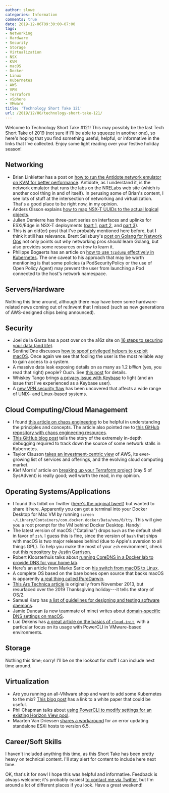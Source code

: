 ```yaml
---
author: slowe
categories: Information
comments: true
date: 2019-12-06T09:30:00-07:00
tags:
- Networking
- Hardware
- Security
- Storage
- Virtualization
- NSX
- KVM
- macOS
- Docker
- Linux
- Kubernetes
- AWS
- VPN
- Terraform
- vSphere
- VMware
title: 'Technology Short Take 121'
url: /2019/12/06/technology-short-take-121/
---
```


Welcome to Technology Short Take #121! This may possibly be the last Tech Short Take of 2019 (not sure if I'll be able to squeeze in another one), so here's hoping that you find something useful, helpful, or informative in the links that I've collected. Enjoy some light reading over your festive holiday season!<!--more-->

## Networking

* Brian Linkletter has a post on [how to run the Antidote network emulator on KVM for better performance][link-4]. Antidote, as I understand it, is the network emulator that runs the labs on the NRELabs web site (which is another cool thing in and of itself). In perusing some of Brian's content, I see lots of stuff at the intersection of networking and virtualization. That's a good place to be right now, in my opinion.
* Anders Olsson explains [how to map NSX-T UUIDs to the actual logical objects][link-6].
* Julien Demierre has three-part series on interfaces and uplinks for ESXi/Edge in NSX-T deployments ([part 1][link-18], [part 2][link-19], and [part 3][link-20]).
* This is an old(er) post that I've probably mentioned here before, but I think it still has relevance. Brent Salisbury's [post on Golang for Network Ops][link-24] not only points out _why_ networking pros should learn Golang, but also provides some resources on _how_ to learn it.
* Philippe Bogaerts has an article on [how to use `tcpdump` effectively in Kubernetes][link-29]. The one caveat to his approach that may be worth mentioning is that some policies (a PodSecurityPolicy or the use of Open Policy Agent) may prevent the user from launching a Pod connected to the host's network namespace.

## Servers/Hardware

Nothing this time around, although there may have been some hardware-related news coming out of re:Invent that I missed (such as new generations of AWS-designed chips being announced).

## Security

* Joel de la Garza has a post over on the a16z site on [16 steps to securing your data (and life)][link-2].
* SentinelOne discusses [how to spoof privileged helpers to exploit macOS][link-11]. Once again we see that fooling the user is the most reliable way to gain access to a system.
* A massive data leak exposing details on as many as 1.2 _billion_ (yes, you read that right) people? Ouch. See [this post][link-16] for details.
* Whiskey Tango brings [a privacy issue with Keybase][link-21] to light (and an issue that I've experienced as a Keybase user).
* A [new VPN security flaw][link-26] has been uncovered that affects a wide range of UNIX- and Linux-based systems.

## Cloud Computing/Cloud Management

* I found [this article on chaos engineering][link-8] to be helpful in understanding the principles and concepts. The article also pointed me to [this GitHub repository with chaos engineering resources][link-10].
* [This GitHub blog post][link-13] tells the story of the extremely in-depth debugging required to track down the source of some network stalls in Kubernetes.
* Taylor Clauson [takes an investment-centric view][link-17] of AWS, its ever-growing list of services and offerings, and the evolving cloud computing market.
* Kief Morris' article on [breaking up your Terraform project][link-27] (day 5 of SysAdvent) is really good; well worth the read, in my opinion.

## Operating Systems/Applications

* I found this tidbit on Twitter ([here's the original tweet][link-1]) but wanted to share it here. Apparently you can get a terminal into your Docker Desktop for Mac VM by running `screen ~/Library/Containers/com.docker.docker/Data/vms/0/tty`. This will give you a root prompt for the VM behind Docker Desktop. Handy!
* The latest version of macOS ("Catalina") drops `bash` as the default shell in favor of `zsh`. I guess this is fine, since the version of `bash` that ships with macOS is two major releases behind (due to Apple's aversion to all things GPL). To help you make the most of your `zsh` environment, check out [this repository by Justin Garrison][link-3].
* Robert Kloosterhuis talks about [running CoreDNS in a Docker lab to provide DNS for your home lab][link-7].
* Here's an article from Marko Saric on [his switch from macOS to Linux][link-9].
* A complete OS based on the bare bones open source that backs macOS is apparently [a real thing called PureDarwin][link-12].
* [This Ars Technica article][link-14] is originally from November 2013, but resurfaced over the 2019 Thanksgiving holiday---it tells the story of OS/2.
* Samuel Karp has [a list of guidelines for designing and testing software daemons][link-15].
* Jamie Duncan (a new teammate of mine) writes about [domain-specific DNS settings on macOS][link-22].
* Luc Dekens has [a great article on the basics of `cloud-init`][link-28], with a particular focus on its usage with PowerCLI in VMware-based environments.

## Storage

Nothing this time; sorry! I'll be on the lookout for stuff I can include next time around.

## Virtualization

* Are you running an all-VMware shop and want to add some Kubernetes to the mix? [This blog post][link-5] has a link to a white paper that could be useful.
* Phil Chapman talks about [using PowerCLI to modify settings for an existing Horizon View pool][link-22].
* Maarten Van Driessen [shares a workaround][link-25] for an error updating standalone ESXi hosts to version 6.5.

## Career/Soft Skills

I haven't included anything this time, as this Short Take has been pretty heavy on technical content. I'll stay alert for content to include here next time.

OK, that's it for now! I hope this was helpful and informative. Feedback is always welcome; it's probably easiest [to contact me via Twitter][link-99], but I'm around a lot of different places if you look. Have a great weekend!

[link-1]: https://twitter.com/micahhausler/status/1197661986458198016
[link-2]: https://a16z.com/2019/11/12/16-steps-secure-you/
[link-3]: https://github.com/rothgar/mastering-zsh
[link-4]: https://www.brianlinkletter.com/run-the-antidote-network-emulator-on-kvm-for-better-performance/
[link-5]: https://blogs.vmware.com/apps/2019/11/best-practices-for-enterprise-kubernetes-on-the-vmware-sddc.html
[link-6]: https://rtsab.com/rts_blogg/nsx-t-how-to-figure-out-what-those-weird-uuids-really-represent/
[link-7]: http://thefluffyadmin.net/?p=1427
[link-8]: https://www.gremlin.com/community/tutorials/chaos-engineering-the-history-principles-and-practice/
[link-9]: https://markosaric.com/linux/
[link-10]: https://github.com/dastergon/awesome-chaos-engineering
[link-11]: https://www.sentinelone.com/blog/macos-red-team-spoofing-privileged-helpers-and-others-to-gain-root/
[link-12]: https://www.jamieweb.net/blog/a-look-at-puredarwin/
[link-13]: https://github.blog/2019-11-21-debugging-network-stalls-on-kubernetes/
[link-14]: https://arstechnica.com/information-technology/2019/11/half-an-operating-system-the-triumph-and-tragedy-of-os2/
[link-15]: https://samuel.karp.dev/blog/2019/11/software-daemons/
[link-16]: https://www.dataviper.io/blog/2019/pdl-data-exposure-billion-people/
[link-17]: https://www.tclauson.com/2019/09/11/Unbundling-AWS.html
[link-18]: https://www.vm-spec.ch/2019/12/01/interfaces-uplinks-for-esxi-edge-part-1/
[link-19]: https://www.vm-spec.ch/2019/12/01/interfaces-uplinks-for-esxi-edge-part-2/
[link-20]: https://www.vm-spec.ch/2019/12/01/interfaces-uplinks-for-esxi-edge-part-3/
[link-21]: https://www.whiskey-tango.org/2019/11/keybase-weve-got-privacy-problem.html
[link-22]: https://medium.com/@jamieeduncan/i-recently-moved-to-a-macbook-for-my-primary-work-laptop-7c704dbaff59
[link-23]: https://philchapman.us/2019/12/02/horizon-powercli-modify-existing-pool-settings/
[link-24]: http://networkstatic.net/golang-network-ops/
[link-25]: https://www.brisk-it.net/update-esxi-fails-with-dependency-error-vmkapi_2_0_0_0/
[link-26]: https://thehackernews.com/2019/12/linux-vpn-hacking.html
[link-27]: https://sysadvent.blogspot.com/2019/12/day-5-break-up-your-terraform-project.html
[link-28]: http://www.lucd.info/2019/12/06/cloud-init-part-1-the-basics/
[link-29]: https://medium.com/@xxradar/how-to-tcpdump-effectively-in-kubernetes-part-2-7e4127b42dc7
[link-99]: https://twitter.com/scott_lowe
